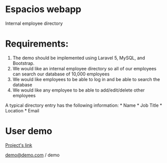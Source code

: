 # Espacios webapp
Internal employee directory

# Requirements:
1. The demo should be implemented using Laravel 5, MySQL, and Bootstrap.
2. We would like an internal employee directory so all of our employees can search our database of 10,000 employees
3. We would like employees to be able to log in and be able to search the database
4. We would like any employee to be able to add/edit/delete other employees

A typical directory entry has the following information:
    * Name
    * Job Title
    * Location
    * Email

# User demo
[Project's link](http://http://138.68.45.212)

demo@demo.com / demo